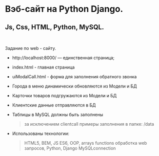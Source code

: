 # Вэб-сайт на Python Django. 
## Js, Css, HTML, Python, MySQL.

<br>

Задание по web - сайту.
* http://localhost:8000/ — единственная страница;

* index.html - главная страница

* uiModalCall.html - форма для заполнения обратного звонка

* Города в меню динамически обновляются из Модели и БД

* Карточки товаров подгружаются из Модели и БД

* Клиентские данные отправляются в БД

* Таблицы в MySQL должны быть заполнены
    > за исключением clientcall
    > примеры заполнения в папке: /data

* Использованы технологии:
    > HTML5, BEM, JS ES6, OOP, arrays functions
    > обработка web запросов, Python, Django
    > MySQLconnection
    




    


